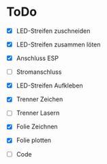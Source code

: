 # ToDo
 * [x] LED-Streifen zuschneiden
 * [x] LED-Streifen zusammen löten
 * [x] Anschluss ESP
 * [ ] Stromanschluss
 * [x] LED-Streifen Aufkleben
 * [x] Trenner Zeichen
 * [ ] Trenner Lasern
 * [x] Folie Zeichnen
 * [x] Folie plotten
 * [ ] Code
 
